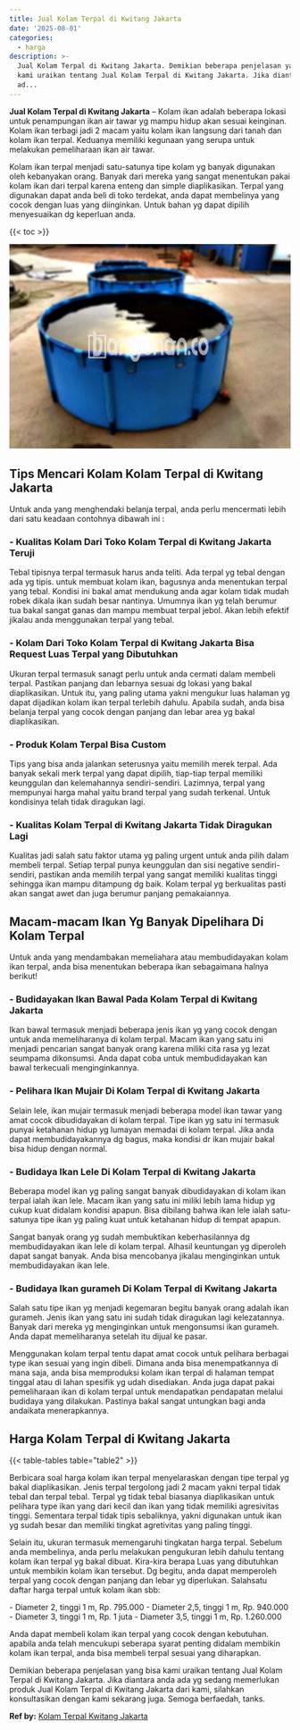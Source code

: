 ```yaml
---
title: Jual Kolam Terpal di Kwitang Jakarta
date: '2025-08-01'
categories:
  - harga
description: >-
  Jual Kolam Terpal di Kwitang Jakarta. Demikian beberapa penjelasan yang bisa
  kami uraikan tentang Jual Kolam Terpal di Kwitang Jakarta. Jika diantara anda
  ad...
---
```


**Jual Kolam Terpal di Kwitang Jakarta** – Kolam ikan adalah beberapa lokasi untuk penampungan ikan air tawar yg mampu hidup akan sesuai keinginan. Kolam ikan terbagi jadi 2 macam yaitu kolam ikan langsung dari tanah dan kolam ikan terpal. Keduanya memiliki kegunaan yang serupa untuk melakukan pemeliharaan ikan air tawar.

Kolam ikan terpal menjadi satu-satunya tipe kolam yg banyak digunakan oleh kebanyakan orang. Banyak dari mereka yang sangat menentukan pakai kolam ikan dari terpal karena enteng dan simple diaplikasikan. Terpal yang digunakan dapat anda beli di toko terdekat, anda dapat membelinya yang cocok dengan luas yang diinginkan. Untuk bahan yg dapat dipilih menyesuaikan dg keperluan anda.

{{< toc >}}

![Jual Kolam Terpal di Kwitang Jakarta](/images/jual-kolam-terpal-18.png)

## Tips Mencari Kolam Kolam Terpal di Kwitang Jakarta

Untuk anda yang menghendaki belanja terpal, anda perlu mencermati lebih dari satu keadaan contohnya dibawah ini :

### \- Kualitas Kolam Dari Toko Kolam Terpal di Kwitang Jakarta Teruji

Tebal tipisnya terpal termasuk harus anda teliti. Ada terpal yg tebal dengan ada yg tipis. untuk membuat kolam ikan, bagusnya anda menentukan terpal yang tebal. Kondisi ini bakal amat mendukung anda agar kolam tidak mudah robek dikala ikan sudah besar nantinya. Umumnya ikan yg telah berumur tua bakal sangat ganas dan mampu membuat terpal jebol. Akan lebih efektif jikalau anda menggunakan terpal yang tebal.

### \- Kolam Dari Toko Kolam Terpal di Kwitang Jakarta Bisa Request Luas Terpal yang Dibutuhkan

Ukuran terpal termasuk sanagt perlu untuk anda cermati dalam membeli terpal. Pastikan panjang dan lebarnya sesuai dg lokasi yang bakal diaplikasikan. Untuk itu, yang paling utama yakni mengukur luas halaman yg dapat dijadikan kolam ikan terpal terlebih dahulu. Apabila sudah, anda bisa belanja terpal yang cocok dengan panjang dan lebar area yg bakal diaplikasikan.

### \- Produk Kolam Terpal Bisa Custom

Tips yang bisa anda jalankan seterusnya yaitu memilih merek terpal. Ada banyak sekali merk terpal yang dapat dipilih, tiap-tiap terpal memiliki keunggulan dan kelemahannya sendiri-sendiri. Lazimnya, terpal yang mempunyai harga mahal yaitu brand terpal yang sudah terkenal. Untuk kondisinya telah tidak diragukan lagi.

### \- Kualitas Kolam Terpal di Kwitang Jakarta Tidak Diragukan Lagi

Kualitas jadi salah satu faktor utama yg paling urgent untuk anda pilih dalam membeli terpal. Setiap terpal punya keunggulan dan sisi negative sendiri-sendiri, pastikan anda memilih terpal yang sangat memiliki kualitas tinggi sehingga ikan mampu ditampung dg baik. Kolam terpal yg berkualitas pasti akan sangat awet dan juga berumur panjang pemakaiannya.

## Macam-macam Ikan Yg Banyak Dipelihara Di Kolam Terpal

Untuk anda yang mendambakan memeliahara atau membudidayakan kolam ikan terpal, anda bisa menentukan beberapa ikan sebagaimana halnya berikut!

### \- Budidayakan Ikan Bawal Pada Kolam Terpal di Kwitang Jakarta

Ikan bawal termasuk menjadi beberapa jenis ikan yg yang cocok dengan untuk anda memeliharanya di kolam terpal. Macam ikan yang satu ini menjadi pencarian sangat banyak orang karena miliki cita rasa yg lezat seumpama dikonsumsi. Anda dapat coba untuk membudidayakan kan bawal terkecuali menginginkannya.

### \- Pelihara Ikan Mujair Di Kolam Terpal di Kwitang Jakarta

Selain lele, ikan mujair termasuk menjadi beberapa model ikan tawar yang amat cocok dibudidayakan di kolam terpal. Tipe ikan yg satu ini termasuk punyai ketahanan hidup yg lumayan memadai di kolam terpal. Jika anda dapat membudidayakannya dg bagus, maka kondisi dr ikan mujair bakal bisa hidup dengan normal.

### \- Budidaya Ikan Lele Di Kolam Terpal di Kwitang Jakarta

Beberapa model ikan yg paling sangat banyak dibudidayakan di kolam ikan terpal ialah ikan lele. Macam ikan yang satu ini miliki lebih lama hidup yg cukup kuat didalam kondisi apapun. Bisa dibilang bahwa ikan lele ialah satu-satunya tipe ikan yg paling kuat untuk ketahanan hidup di tempat apapun.

Sangat banyak orang yg sudah membuktikan keberhasilannya dg membudidayakan ikan lele di kolam terpal. Alhasil keuntungan yg diperoleh dapat sangat banyak. Anda bisa mencobanya jikalau menginginkan untuk membudidayakan ikan lele.

### \- Budidaya Ikan gurameh Di Kolam Terpal di Kwitang Jakarta

Salah satu tipe ikan yg menjadi kegemaran begitu banyak orang adalah ikan gurameh. Jenis ikan yang satu ini sudah tidak diragukan lagi kelezatannya. Banyak dari mereka yg menginginkan untuk mengonsumsi ikan gurameh. Anda dapat memeliharanya setelah itu dijual ke pasar.

Menggunakan kolam terpal tentu dapat amat cocok untuk pelihara berbagai type ikan sesuai yang ingin dibeli. Dimana anda bisa menempatkannya di mana saja, anda bisa memproduksi kolam ikan terpal di halaman tempat tinggal atau di lahan spesifik yg udah disediakan. Anda juga dapat pakai pemeliharaan ikan di kolam terpal untuk mendapatkan pendapatan melalui budidaya yang dilakukan. Pastinya bakal sangat untungkan bagi anda andaikata menerapkannya.

## Harga Kolam Terpal di Kwitang Jakarta

{{< table-tables table="table2" >}}

Berbicara soal harga kolam ikan terpal menyelaraskan dengan tipe terpal yg bakal diaplikasikan. Jenis terpal tergolong jadi 2 macam yakni terpal tidak tebal dan terpal tebal. Terpal yg tidak tebal biasanya diaplikasikan untuk pelihara type ikan yang dari kecil dan ikan yang tidak memiliki agresivitas tinggi. Sementara terpal tidak tipis sebaliknya, yakni digunakan untuk ikan yg sudah besar dan memiliki tingkat agretivitas yang paling tinggi.

Selain itu, ukuran termasuk memengaruhi tingkatan harga terpal. Sebelum anda membelinya, anda perlu melakukan pengukuran lebih dahulu tentang kolam ikan terpal yg bakal dibuat. Kira-kira berapa Luas yang dibutuhkan untuk membikin kolam ikan tersebut. Dg begitu, anda dapat memperoleh terpal yang cocok dengan panjang dan lebar yg diperlukan. Salahsatu daftar harga terpal untuk kolam ikan sbb:

\- Diameter 2, tinggi 1 m, Rp. 795.000 - Diameter 2,5, tinggi 1 m, Rp. 940.000 - Diameter 3, tinggi 1 m, Rp. 1 juta - Diameter 3,5, tinggi 1 m, Rp. 1.260.000

Anda dapat membeli kolam ikan terpal yang cocok dengan kebutuhan. apabila anda telah mencukupi seberapa syarat penting didalam membikin kolam ikan terpal, anda bisa membeli terpal sesuai yang diharapkan.

Demikian beberapa penjelasan yang bisa kami uraikan tentang Jual Kolam Terpal di Kwitang Jakarta. Jika diantara anda ada yg sedang memerlukan produk Jual Kolam Terpal di Kwitang Jakarta dari kami, silahkan konsultasikan dengan kami sekarang juga. Semoga berfaedah, tanks.

**Ref by:** [Kolam Terpal Kwitang Jakarta](https://id.wikipedia.org/wiki/Kolam)
